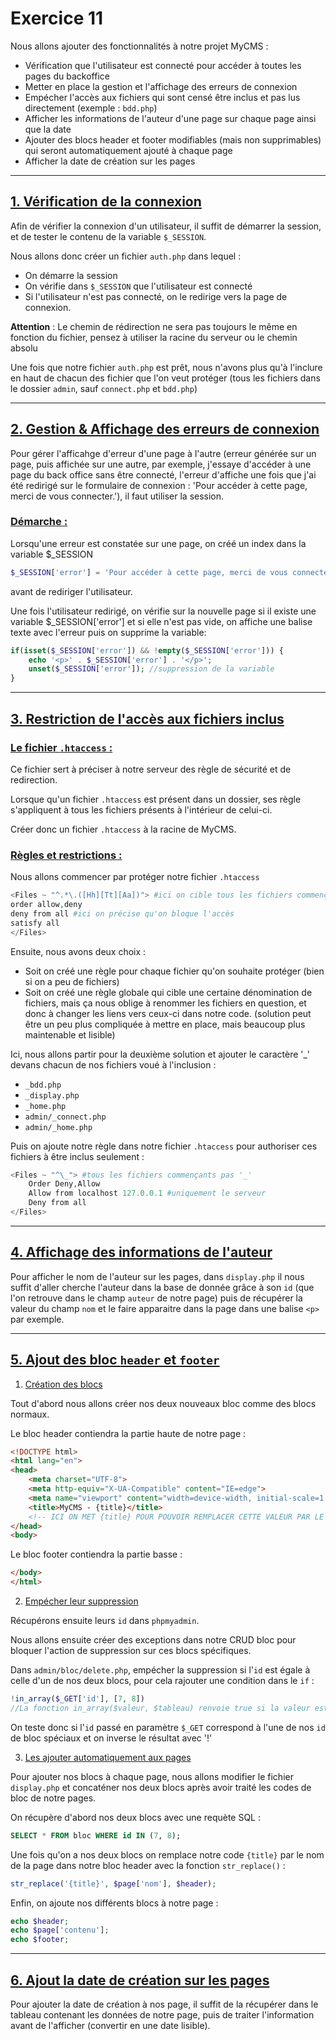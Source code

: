 # Exercice 11

Nous allons ajouter des fonctionnalités à notre projet MyCMS :

- Vérification que l'utilisateur est connecté pour accéder à toutes les pages du backoffice
- Metter en place la gestion et l'affichage des erreurs de connexion
- Empécher l'accès aux fichiers qui sont censé être inclus et pas lus directement (exemple : `bdd.php`)
- Afficher les informations de l'auteur d'une page sur chaque page ainsi que la date
- Ajouter des blocs header et footer modifiables (mais non supprimables) qui seront automatiquement ajouté à chaque page
- Afficher la date de création sur les pages

---

## <u> 1. Vérification de la connexion</u>
Afin de vérifier la connexion d'un utilisateur, il suffit de démarrer la session, et de tester le contenu de la variable `$_SESSION`.

Nous allons donc créer un fichier `auth.php` dans lequel :
- On démarre la session
- On vérifie dans `$_SESSION` que l'utilisateur est connecté
- Si l'utilisateur n'est pas connecté, on le redirige vers la page de connexion.

<b>Attention</b> : Le chemin de rédirection ne sera pas toujours le même en fonction du fichier, pensez à utiliser la racine du serveur ou le chemin absolu

Une fois que notre fichier `auth.php` est prêt, nous n'avons plus qu'à l'inclure en haut de chacun des fichier que l'on veut protéger (tous les fichiers dans le dossier `admin`, sauf `connect.php` et `bdd.php`)

---

## <u> 2. Gestion & Affichage des erreurs de connexion</u>
Pour gérer l'afficahge d'erreur d'une page à l'autre (erreur générée sur un page, puis affichée sur une autre, par exemple, j'essaye d'accéder à une page du back office sans être connecté, l'erreur d'affiche une fois que j'ai été redirigé sur le formulaire de connexion : 'Pour accéder à cette page, merci de vous connecter.'), il faut utiliser la session.

### <u>Démarche :</u>
Lorsqu'une erreur est constatée sur une page, on créé un index dans la variable $_SESSION
```php
$_SESSION['error'] = 'Pour accéder à cette page, merci de vous connecter.'; 
```
avant de rediriger l'utilisateur.

Une fois l'utilisateur redirigé, on vérifie sur la nouvelle page si il existe une variable $_SESSION['error'] et si elle n'est pas vide, on affiche une balise texte avec l'erreur puis on supprime la variable:
```php
if(isset($_SESSION['error']) && !empty($_SESSION['error'])) {
    echo '<p>' . $_SESSION['error'] . '</p>';
    unset($_SESSION['error']); //suppression de la variable
}
```
---

## <u> 3. Restriction de l'accès aux fichiers inclus</u>

### <u>Le fichier `.htaccess` :</u>
Ce fichier sert à préciser à notre serveur des règle de sécurité et de redirection.

Lorsque qu'un fichier `.htaccess` est présent dans un dossier, ses règle s'appliquent à tous les fichiers présents à l'intérieur de celui-ci.

Créer donc un fichier `.htaccess` à la racine de MyCMS.

### <u>Règles et restrictions :</u>
Nous allons commencer par protéger notre fichier `.htaccess`
```php
<Files ~ "^.*\.([Hh][Tt][Aa])"> #ici on cible tous les fichiers commençants par .hta ou .HTA etc...
order allow,deny
deny from all #ici on précise qu'on bloque l'accès
satisfy all
</Files>
```

Ensuite, nous avons deux choix :
- Soit on créé une règle pour chaque fichier qu'on souhaite protéger (bien si on a peu de fichiers)
- Soit on créé une règle globale qui cible une certaine dénomination de fichiers, mais ça nous oblige à renommer les fichiers en question, et donc à changer les liens vers ceux-ci dans notre code. (solution peut être un peu plus compliquée à mettre en place, mais beaucoup plus maintenable et lisible)

Ici, nous allons partir pour la deuxième solution et ajouter le caractère '_' devans chacun de nos fichiers voué à l'inclusion :
- `_bdd.php`
- `_display.php`
- `_home.php`
- `admin/_connect.php`
- `admin/_home.php`

Puis on ajoute notre règle dans notre fichier `.htaccess` pour authoriser ces fichiers à être inclus seulement :
```php
<Files ~ "^\_"> #tous les fichiers commençants pas '_'
    Order Deny,Allow 
    Allow from localhost 127.0.0.1 #uniquement le serveur
    Deny from all
</Files>
```
---

## <u> 4. Affichage des informations de l'auteur</u>

Pour afficher le nom de l'auteur sur les pages, dans `display.php` il nous suffit d'aller cherche l'auteur dans la base de donnée grâce à son `id` (que l'on retrouve dans le champ `auteur` de notre page) puis de récupérer la valeur du champ `nom` et le faire apparaitre dans la page dans une balise `<p>` par exemple.

---

## <u> 5. Ajout des bloc `header` et `footer`</u>

1. <u>Création des blocs</u>

Tout d'abord nous allons créer nos deux nouveaux bloc comme des blocs normaux.

Le bloc header contiendra la partie haute de notre page :
```html
<!DOCTYPE html>
<html lang="en">
<head>
    <meta charset="UTF-8">
    <meta http-equiv="X-UA-Compatible" content="IE=edge">
    <meta name="viewport" content="width=device-width, initial-scale=1.0">
    <title>MyCMS - {title}</title>
    <!-- ICI ON MET {title} POUR POUVOIR REMPLACER CETTE VALEUR PAR LE TITRE DE NOTRE PAGE EN PHP -->
</head>
<body>
```

Le bloc footer contiendra la partie basse :
```html
</body>
</html>
```

2. <u>Empécher leur suppression</u>

Récupérons ensuite leurs `id` dans `phpmyadmin`.

Nous allons ensuite créer des exceptions dans notre CRUD bloc pour bloquer l'action de suppression sur ces blocs spécifiques.

Dans `admin/bloc/delete.php`, empécher la suppression si l'`id` est égale à celle d'un de nos deux blocs, pour cela rajouter une condition dans le `if` :
```php
!in_array($_GET['id'], [7, 8])
//La fonction in_array($valeur, $tableau) renvoie true si la valeur est présente dans le tableau
```
On teste donc si l'`id` passé en paramètre `$_GET` correspond à l'une de nos `id` de bloc spéciaux et on inverse le résultat avec '!'

3. <u>Les ajouter automatiquement aux pages</u>

Pour ajouter nos blocs à chaque page, nous allons modifier le fichier `display.php` et concaténer nos deux blocs après avoir traité les codes de bloc de notre pages.

On récupère d'abord nos deux blocs avec une requète SQL :
```sql
SELECT * FROM bloc WHERE id IN (7, 8);
```

Une fois qu'on a nos deux blocs on remplace notre code `{title}` par le nom de la page dans notre bloc header avec la fonction `str_replace()` :
```php
str_replace('{title}', $page['nom'], $header);
```

Enfin, on ajoute nos différents blocs à notre page :
```php
echo $header;
echo $page['contenu'];
echo $footer;
```
---

## <u> 6. Ajout la date de création sur les pages</u>

Pour ajouter la date de création à nos page, il suffit de la récupérer dans le tableau contenant les données de notre page, puis de traiter l'information avant de l'afficher (convertir en une date lisible).